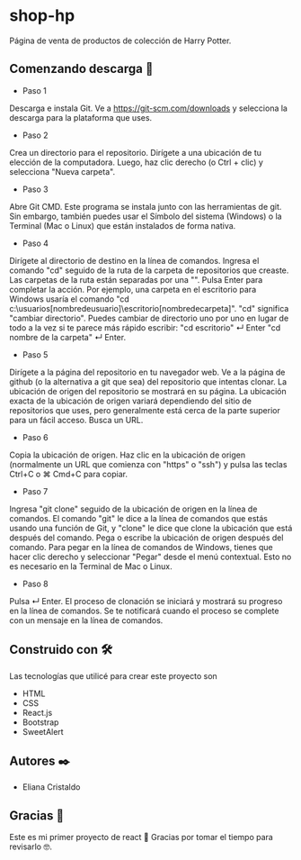 # shop-hp
Página de venta de productos de colección de Harry Potter.

## Comenzando descarga 🚀

* Paso 1

Descarga e instala Git. Ve a https://git-scm.com/downloads y selecciona la descarga para la plataforma que uses.

* Paso 2

Crea un directorio para el repositorio. Dirígete a una ubicación de tu elección de la computadora. Luego, haz clic derecho (o Ctrl + clic) y selecciona "Nueva carpeta".

* Paso 3

Abre Git CMD. Este programa se instala junto con las herramientas de git. Sin embargo, también puedes usar el Símbolo del sistema (Windows) o la Terminal (Mac o Linux) que están instalados de forma nativa.

* Paso 4

Dirígete al directorio de destino en la línea de comandos. Ingresa el comando "cd" seguido de la ruta de la carpeta de repositorios que creaste. Las carpetas de la ruta están separadas por una "\". Pulsa Enter para completar la acción.
Por ejemplo, una carpeta en el escritorio para Windows usaría el comando "cd c:\usuarios\[nombredeusuario]\escritorio\[nombredecarpeta]".
"cd" significa "cambiar directorio".
Puedes cambiar de directorio uno por uno en lugar de todo a la vez si te parece más rápido escribir: "cd escritorio" ↵ Enter "cd nombre de la carpeta" ↵ Enter.

* Paso 5

Dirígete a la página del repositorio en tu navegador web. Ve a la página de github (o la alternativa a git que sea) del repositorio que intentas clonar. La ubicación de origen del repositorio se mostrará en su página.
La ubicación exacta de la ubicación de origen variará dependiendo del sitio de repositorios que uses, pero generalmente está cerca de la parte superior para un fácil acceso. Busca un URL.

* Paso 6

Copia la ubicación de origen. Haz clic en la ubicación de origen (normalmente un URL que comienza con "https" o "ssh") y pulsa las teclas Ctrl+C o ⌘ Cmd+C para copiar.

* Paso 7

Ingresa "git clone" seguido de la ubicación de origen en la línea de comandos. El comando "git" le dice a la línea de comandos que estás usando una función de Git, y "clone" le dice que clone la ubicación que está después del comando. Pega o escribe la ubicación de origen después del comando.
Para pegar en la línea de comandos de Windows, tienes que hacer clic derecho y seleccionar "Pegar" desde el menú contextual. Esto no es necesario en la Terminal de Mac o Linux.

* Paso 8

Pulsa ↵ Enter. El proceso de clonación se iniciará y mostrará su progreso en la línea de comandos. Se te notificará cuando el proceso se complete con un mensaje en la línea de comandos.

## Construido con 🛠️
Las tecnologías que utilicé para crear este proyecto son

* HTML
* CSS
* React.js
* Bootstrap
* SweetAlert

## Autores ✒️

* Eliana Cristaldo

## Gracias 🎁

Este es mi primer proyecto de react 📢
Gracias por tomar el tiempo para revisarlo 🤓.
